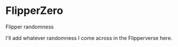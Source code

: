# FlipperZero
Flipper randomness

I'll add whatever randomness I come across in the Flipperverse here.
